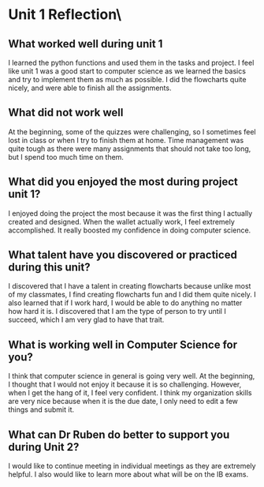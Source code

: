 # Unit 1 Reflection\

## What worked well during unit 1
I learned the python functions and used them in the tasks and project. I feel like unit 1 was a good start to computer science as we learned the basics and try to implement them as much as possible.
I did the flowcharts quite nicely, and were able to finish all the assignments. 

## What did not work well
At the beginning, some of the quizzes were challenging, so I sometimes feel lost in class or when I try to finish them at home.
Time management was quite tough as there were many assignments that should not take too long, but I spend too much time on them.

## What did you enjoyed the most during project unit 1?
I enjoyed doing the project the most because it was the first thing I actually created and designed. When the wallet actually work, I feel extremely accomplished. It really boosted my confidence in doing computer science. 

## What talent have you discovered or practiced during this unit?
I discovered that I have a talent in creating flowcharts because unlike most of my classmates, I find creating flowcharts fun and I did them quite nicely.
I also learned that if I work hard, I would be able to do anything no matter how hard it is. I discovered that I am the type of person to try until I succeed, which I am very glad to have that trait.

## What is working well in Computer Science for you?
I think that computer science in general is going very well. At the beginning, I thought that I would not enjoy it because it is so challenging. However, when I get the hang of it, I feel very confident. 
I think my organization skills are very nice because when it is the due date, I only need to edit a few things and submit it. 

## What can Dr Ruben do better to support you during Unit 2?
I would like to continue meeting in individual meetings as they are extremely helpful. I also would like to learn more about what will be on the IB exams. 
